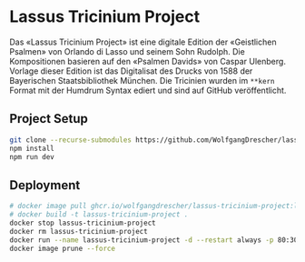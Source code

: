 # Lassus Tricinium Project

Das «Lassus Tricinium Project» ist eine digitale Edition der «Geistlichen
Psalmen» von Orlando di Lasso und seinem Sohn Rudolph. Die Kompositionen
basieren auf den «Psalmen Davids» von Caspar Ulenberg. Vorlage dieser Edition
ist das Digitalisat des Drucks von 1588 der Bayerischen Staatsbibliothek
München. Die Tricinien wurden im `**kern` Format mit der Humdrum Syntax ediert
und sind auf GitHub veröffentlicht.


## Project Setup

```sh
git clone --recurse-submodules https://github.com/WolfgangDrescher/lassus-tricinium-project.git
npm install
npm run dev
```


## Deployment

```sh
# docker image pull ghcr.io/wolfgangdrescher/lassus-tricinium-project:latest
# docker build -t lassus-tricinium-project .
docker stop lassus-tricinium-project
docker rm lassus-tricinium-project
docker run --name lassus-tricinium-project -d --restart always -p 80:3000 -e DEPLOY_ENV=prod lassus-tricinium-project
docker image prune --force
```
